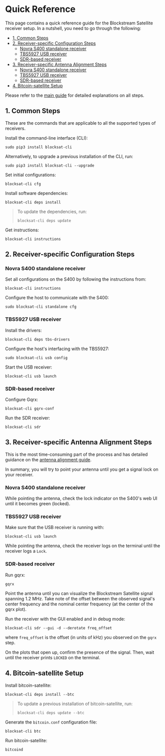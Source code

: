 # Quick Reference

This page contains a quick reference guide for the Blockstream Satellite
receiver setup. In a nutshell, you need to go through the following:

<!-- markdown-toc start - Don't edit this section. Run M-x markdown-toc-generate-toc again -->

- [1. Common Steps](#1-common-steps)
- [2. Receiver-specific Configuration Steps](#2-receiver-specific-configuration-steps)
    - [Novra S400 standalone receiver](#novra-s400-standalone-receiver)
    - [TBS5927 USB receiver](#tbs5927-usb-receiver)
    - [SDR-based receiver](#sdr-based-receiver)
- [3. Receiver-specific Antenna Alignment Steps](#3-receiver-specific-antenna-alignment-steps)
    - [Novra S400 standalone receiver](#novra-s400-standalone-receiver)
    - [TBS5927 USB receiver](#tbs5927-usb-receiver)
    - [SDR-based receiver](#sdr-based-receiver)
- [4. Bitcoin-satellite Setup](#4-bitcoin-satellite-setup)

<!-- markdown-toc end -->

Please refer to the [main guide](README.md) for detailed explanations on all
steps.

## 1. Common Steps

These are the commands that are applicable to all the supported types of
receivers.

Install the command-line interface (CLI):

```
sudo pip3 install blocksat-cli
```

Alternatively, to upgrade a previous installation of the CLI, run:

```
sudo pip3 install blocksat-cli --upgrade
```

Set initial configurations:

```
blocksat-cli cfg
```

Install software dependencies:

```
blocksat-cli deps install
```

> To update the dependencies, run:
>
> ```
> blocksat-cli deps update
> ```

Get instructions:

```
blocksat-cli instructions
```

## 2. Receiver-specific Configuration Steps

### Novra S400 standalone receiver

Set all configurations on the S400 by following the instructions from:
```
blocksat-cli instructions
```

Configure the host to communicate with the S400:
```
sudo blocksat-cli standalone cfg
```

### TBS5927 USB receiver

Install the drivers:
```
blocksat-cli deps tbs-drivers
```

Configure the host's interfacing with the TBS5927:
```
sudo blocksat-cli usb config
```

Start the USB receiver:
```
blocksat-cli usb launch
```

### SDR-based receiver

Configure Gqrx:
```
blocksat-cli gqrx-conf
```

Run the SDR receiver:
```
blocksat-cli sdr
```

## 3. Receiver-specific Antenna Alignment Steps

This is the most time-consuming part of the process and has detailed guidance on
the [antenna alignment
guide](antenna-pointing.md#find-the-satellite-and-lock-the-signal).

In summary, you will try to point your antenna until you get a signal lock on
your receiver.

### Novra S400 standalone receiver

While pointing the antenna, check the lock indicator on the S400's web UI until
it becomes green (locked).

### TBS5927 USB receiver

Make sure that the USB receiver is running with:
```
blocksat-cli usb launch
```

While pointing the antenna, check the receiver logs on the terminal until the
receiver logs a `Lock`.

### SDR-based receiver

Run gqrx:
```
gqrx
```

Point the antenna until you can visualize the Blockstream Satellite signal
spanning 1.2 MHz. Take note of the offset between the observed signal's center
frequency and the nominal center frequency (at the center of the gqrx plot).

Run the receiver with the GUI enabled and in debug mode:

```
blocksat-cli sdr --gui -d --derotate freq_offset
```

where `freq_offset` is the offset (in units of kHz) you observed on the `gqrx`
step.

On the plots that open up, confirm the presence of the signal. Then, wait until
the receiver prints `LOCKED` on the terminal.

## 4. Bitcoin-satellite Setup

Install bitcoin-satellite:
```
blocksat-cli deps install --btc
```

> To update a previous installation of bitcoin-satellite, run:
>
> ```
> blocksat-cli deps update --btc
> ```

Generate the `bitcoin.conf` configuration file:
```
blocksat-cli btc
```

Run bitcoin-satellite:
```
bitcoind
```
